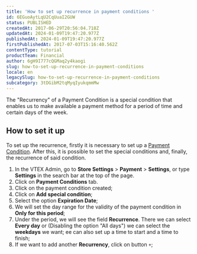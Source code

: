```yaml
---
title: 'How to set up recurrence in payment conditions '
id: 6EGuoAytLqU2CqUuaI2GUW
status: PUBLISHED
createdAt: 2017-06-29T20:56:04.718Z
updatedAt: 2024-01-09T19:47:20.977Z
publishedAt: 2024-01-09T19:47:20.977Z
firstPublishedAt: 2017-07-03T15:16:40.562Z
contentType: tutorial
productTeam: Financial
author: 6gH9I777cQGMaq2y4kaogi
slug: how-to-set-up-recurrence-in-payment-conditions
locale: en
legacySlug: how-to-set-up-recurrence-in-payment-conditions
subcategory: 3tDGibM2tqMyqIyukqmmMw
---
```


The "Recurrency" of a Payment Condition is a special condition that enables us to make available a payment method for a period of time and certain days of the week. 

## How to set it up

To set up the recurrence, firstly it is necessary to set up a [Payment Condition](/en/tutorial/how-to-configure-payment-conditions). 
After this, it is possible to set the special conditions and, finally, the recurrence of said condition. 

1. In the VTEX Admin, go to **Store Settings** > **Payment** > **Settings**, or type **Settings** in the search bar at the top of the page.
2. Click on **Payment Conditions** tab. 
3. Click on the payment condition created;
4. Click on **Add special condition**;
5. Select the option **Expiration Date**;
6. We will set the day range for the validity of the payment condition in **Only for this period**;
7. Under the period, we will see the field **Recurrence**. There we can select **Every day** or (Disabling the option "All days") we can select the **weekdays** we want; ee can also set up a time to start and a time to finish;
8. If we want to add another **Recurrency**, click on button `+`;

